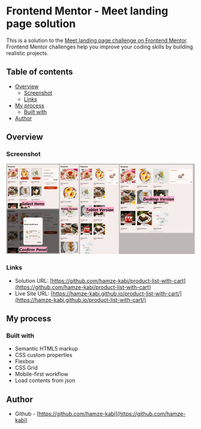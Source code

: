 # Frontend Mentor - Meet landing page solution

This is a solution to the [Meet landing page challenge on Frontend Mentor](https://www.frontendmentor.io/challenges/product-list-with-cart-5MmqLVAp_d). Frontend Mentor challenges help you improve your coding skills by building realistic projects. 

## Table of contents

- [Overview](#overview)
  - [Screenshot](#screenshot)
  - [Links](#links)
- [My process](#my-process)
  - [Built with](#built-with)
- [Author](#author)

## Overview

### Screenshot

![Screenshots](screenshots\screenshots.jpg)

### Links

- Solution URL: [https://github.com/hamze-kabi/product-list-with-cart](https://github.com/hamze-kabi/product-list-with-cart)
- Live Site URL: [https://hamze-kabi.github.io/product-list-with-cart/](https://hamze-kabi.github.io/product-list-with-cart/)

## My process

### Built with

- Semantic HTML5 markup
- CSS custom properties
- Flexbox
- CSS Grid
- Mobile-first workflow
- Load contents from json

## Author

- Github - [https://github.com/hamze-kabi](https://github.com/hamze-kabi)
